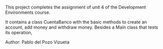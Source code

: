 This project completes the assignment of unit 4 of the Development Environments course.

It contains a class CuentaBanco with the basic methods to create an account, add money and withdraw money.
Besides a Main class that tests its operation,

Author: Pablo del Pozo Vizueta
